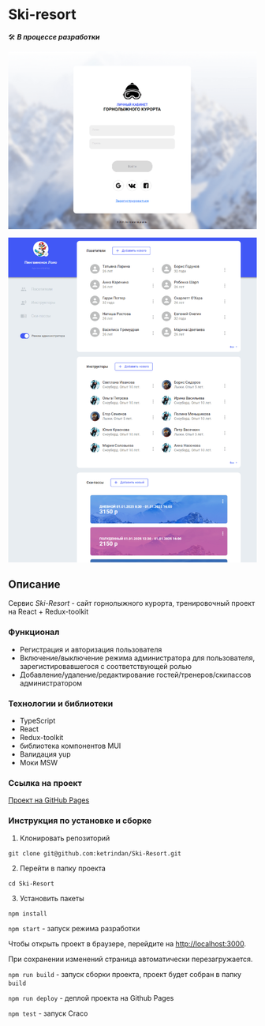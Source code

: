 # Ski-resort
🛠️ ***В процессе разработки***

![image](https://raw.githubusercontent.com/ketrindan/Ski-Resort/main/src/images/image.png)

![image](https://raw.githubusercontent.com/ketrindan/Ski-Resort/main/src/images/image2.png)

## **Описание**
Сервис *Ski-Resort* - сайт горнолыжного курорта, тренировочный проект на React + Redux-toolkit

### **Функционал**
* Регистрация и авторизация пользователя
* Включение/выключение режима администратора для пользователя, зарегистировавшегося с соответствующей ролью
* Добавление/удаление/редактирование гостей/тренеров/скипассов администратором

### **Технологии и библиотеки**
* TypeScript
* React
* Redux-toolkit
* библиотека компонентов MUI
* Валидация yup
* Моки MSW


### **Ссылка на проект**
[Проект на GitHub Pages](https://ketrindan.github.io/Ski-Resort/)

### **Инструкция по установке и сборке**
1. Клонировать репозиторий
```
git clone git@github.com:ketrindan/Ski-Resort.git
```
2. Перейти в папку проекта
```
cd Ski-Resort
```
3. Установить пакеты
```
npm install
```


`npm start` - запуск режима разработки

Чтобы открыть проект в браузере, перейдите на [http://localhost:3000](http://localhost:3000).

При сохранении изменений страница автоматически перезагружается.


`npm run build` - запуск сборки проекта, проект будет собран в папку `build`

`npm run deploy` - деплой проекта на Github Pages

`npm test` - запуск Craco
